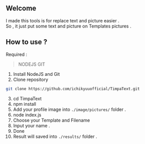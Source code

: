 ## Welcome

I made this tools is for replace text and picture easier .<br>
So , it just put some text and picture on Templates pictures . <br>

## How to use ?

Required :
> NODEJS
> GIT

1. Install NodeJS and Git
2. Clone repository
```sh
git clone https://github.com/ichikyuuofficial/TimpaText.git
```
3. cd TimpaText
4. npm install
5. Add your profile image into `./image/pictures/` folder .
6. node index.js
7. Choose your Template and Filename 
8. Input your name .
9. Done
10. Result will saved into `./results/` folder .